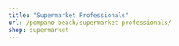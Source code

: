 ```yaml
---
title: "Supermarket Professionals"
url: /pompano-beach/supermarket-professionals/
shop: supermarket
---
```

